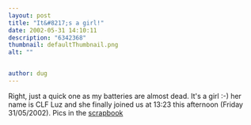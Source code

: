 ```yaml
---
layout: post
title: "It&#8217;s a girl!"
date: 2002-05-31 14:10:11
description: "6342368"
thumbnail: defaultThumbnail.png
alt: ""


author: dug
---
```


<p>Right, just a quick one as my batteries are almost dead. It's a girl :-) her name is <span class="caps">CLF</span> Luz and she finally joined us at 13:23 this afternoon (Friday 31/05/2002). Pics in the <a href="http://www.donkeyontheedge.com/scrapbook/">scrapbook</a></p>
